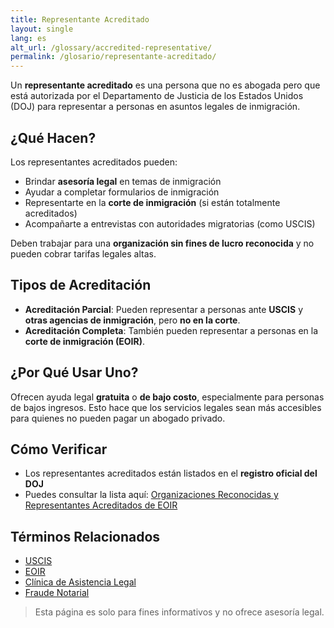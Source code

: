```yaml
---
title: Representante Acreditado
layout: single
lang: es
alt_url: /glossary/accredited-representative/
permalink: /glosario/representante-acreditado/
---
```


Un **representante acreditado** es una persona que no es abogada pero que está autorizada por el Departamento de Justicia de los Estados Unidos (DOJ) para representar a personas en asuntos legales de inmigración.

## ¿Qué Hacen?

Los representantes acreditados pueden:

- Brindar **asesoría legal** en temas de inmigración  
- Ayudar a completar formularios de inmigración  
- Representarte en la **corte de inmigración** (si están totalmente acreditados)  
- Acompañarte a entrevistas con autoridades migratorias (como USCIS)  

Deben trabajar para una **organización sin fines de lucro reconocida** y no pueden cobrar tarifas legales altas.

## Tipos de Acreditación

- **Acreditación Parcial**: Pueden representar a personas ante **USCIS** y **otras agencias de inmigración**, pero **no en la corte**.  
- **Acreditación Completa**: También pueden representar a personas en la **corte de inmigración (EOIR)**.

## ¿Por Qué Usar Uno?

Ofrecen ayuda legal **gratuita** o **de bajo costo**, especialmente para personas de bajos ingresos. Esto hace que los servicios legales sean más accesibles para quienes no pueden pagar un abogado privado.

## Cómo Verificar

- Los representantes acreditados están listados en el **registro oficial del DOJ**  
- Puedes consultar la lista aquí: [Organizaciones Reconocidas y Representantes Acreditados de EOIR](https://www.justice.gov/eoir/recognition-accreditation-roster-reports)

## Términos Relacionados

- [USCIS](/glosario/uscis/)
- [EOIR](/glosario/eoir/)
- [Clínica de Asistencia Legal](/glosario/clinica-de-asistencia-legal/)
- [Fraude Notarial](/glosario/fraude-notarial/)

> Esta página es solo para fines informativos y no ofrece asesoría legal.